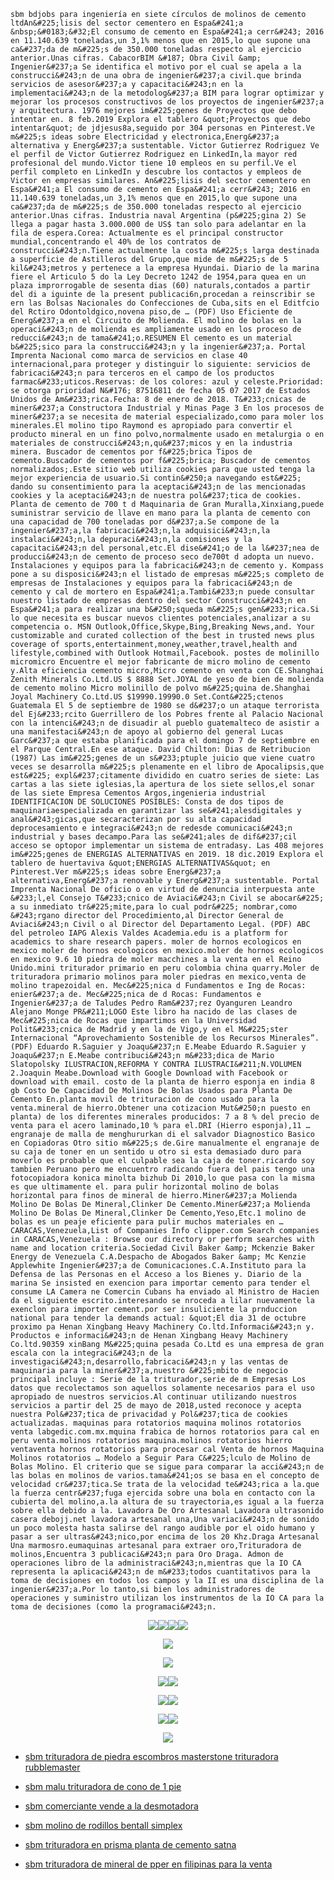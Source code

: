 
```
sbm bdjobs para ingeniería en siete círculos de molinos de cemento ltdAn&#225;lisis del sector cementero en Espa&#241;a &nbsp;&#0183;&#32;El consumo de cemento en Espa&#241;a cerr&#243; 2016 en 11.140.639 toneladas,un 3,1% menos que en 2015,lo que supone una ca&#237;da de m&#225;s de 350.000 toneladas respecto al ejercicio anterior.Unas cifras. CabacorBIM &#187; Obra Civil &amp; Ingenier&#237;a Se identifica el motivo por el cual se apela a la construcci&#243;n de una obra de ingenier&#237;a civil.que brinda servicios de asesor&#237;a y capacitaci&#243;n en la implementaci&#243;n de la metodolog&#237;a BIM para lograr optimizar y mejorar los procesos constructivos de los proyectos de ingenier&#237;a y arquitectura. 1976 mejores im&#225;genes de Proyectos que debo intentar en. 8 feb.2019 Explora el tablero &quot;Proyectos que debo intentar&quot; de jdjesus8a,seguido por 304 personas en Pinterest.Ve m&#225;s ideas sobre Electricidad y electronica,Energ&#237;a alternativa y Energ&#237;a sustentable. Victor Gutierrez Rodriguez Ve el perfil de Victor Gutierrez Rodriguez en LinkedIn,la mayor red profesional del mundo.Victor tiene 10 empleos en su perfil.Ve el perfil completo en LinkedIn y descubre los contactos y empleos de Victor en empresas similares. An&#225;lisis del sector cementero en Espa&#241;a El consumo de cemento en Espa&#241;a cerr&#243; 2016 en 11.140.639 toneladas,un 3,1% menos que en 2015,lo que supone una ca&#237;da de m&#225;s de 350.000 toneladas respecto al ejercicio anterior.Unas cifras. Industria naval Argentina (p&#225;gina 2) Se llega a pagar hasta 3.000.000 de US$ tan solo para adelantar en la fila de espera.Corea: Actualmente es el principal constructor mundial,concentrando el 40% de los contratos de construcci&#243;n.Tiene actualmente la costa m&#225;s larga destinada a superficie de Astilleros del Grupo,que mide de m&#225;s de 5 kil&#243;metros y pertenece a la empresa Hyundai. Diario de la marina fiere el Articulo 5 do la Ley Decreto 1242 de 1954,para quea en un plaza improrrogable de sesenta dias (60) naturals,contados a partir del di a iguinte de la present publicaci6n,procedan a reinscribir se ern las Bolsas Nacionales do Confecciones de Cuba,sits en el Editfcio del Rctiro Odontoldgico,novena piso,de … (PDF) Uso Eficiente de Energ&#237;a en el Circuito de Molienda. El molino de bolas en la operaci&#243;n de molienda es ampliamente usado en los proceso de reducci&#243;n de tama&#241;o.RESUMEN El cemento es un material b&#225;sico para la construcci&#243;n y la ingenier&#237;a. Portal Imprenta Nacional como marca de servicios en clase 40 internacional,para proteger y distinguir lo siguiente: servicios de fabricaci&#243;n para terceros en el campo de los productos farmac&#233;uticos.Reservas: de los colores: azul y celeste.Prioridad: se otorga prioridad N&#176; 87516811 de fecha 05 07 2017 de Estados Unidos de Am&#233;rica.Fecha: 8 de enero de 2018. T&#233;cnicas de miner&#237;a Constructora Industrial y Minas Page 3 En los procesos de miner&#237;a se necesita de material especializado,como para moler los minerales.El molino tipo Raymond es apropiado para convertir el producto mineral en un fino polvo,normalmente usado en metalurgia o en materiales de construcci&#243;n,qu&#237;micos y en la industria minera. Buscador de cementos por f&#225;brica Tipos de cemento.Buscador de cementos por f&#225;brica; Buscador de cementos normalizados;.Este sitio web utiliza cookies para que usted tenga la mejor experiencia de usuario.Si contin&#250;a navegando est&#225; dando su consentimiento para la aceptaci&#243;n de las mencionadas cookies y la aceptaci&#243;n de nuestra pol&#237;tica de cookies. Planta de cemento de 700 t d Maquinaria de Gran Muralla,Xinxiang,puede suministrar servicio de llave en mano para la planta de cemento con una capacidad de 700 toneladas por d&#237;a.Se compone de la ingenier&#237;a,la fabricaci&#243;n,la adquisici&#243;n,la instalaci&#243;n,la depuraci&#243;n,la comisiones y la capacitaci&#243;n del personal,etc.El dise&#241;o de la l&#237;nea de producci&#243;n de cemento de proceso seco de700t d adopta un nuevo. Instalaciones y equipos para la fabricaci&#243;n de cemento y. Kompass pone a su disposici&#243;n el listado de empresas m&#225;s completo de empresas de Instalaciones y equipos para la fabricaci&#243;n de cemento y cal de mortero en Espa&#241;a.Tambi&#233;n puede consultar nuestro listado de empresas dentro del sector Construcci&#243;n en Espa&#241;a para realizar una b&#250;squeda m&#225;s gen&#233;rica.Si lo que necesita es buscar nuevos clientes potenciales,analizar a su competencia o. MSN Outlook,Office,Skype,Bing,Breaking News,and. Your customizable and curated collection of the best in trusted news plus coverage of sports,entertainment,money,weather,travel,health and lifestyle,combined with Outlook Hotmail,Facebook. postes de molinillo micromicro Encuentre el mejor fabricante de micro molino de cemento y.Alta eficiencia cemento micro,Micro cemento en venta con CE.Shanghai Zenith Minerals Co.Ltd.US $ 8888 Set.JOYAL de yeso de bien de molienda de cemento molino Micro molinillo de polvo m&#225;quina de.Shanghai Joyal Machinery Co.Ltd.US $19990.19990.0 Set.Cont&#225;ctenos Guatemala El 5 de septiembre de 1980 se d&#237;o un ataque terrorista del Ej&#233;rcito Guerrillero de los Pobres frente al Palacio Nacional con la intenci&#243;n de disuadir al pueblo guatemalteco de asistir a una manifestaci&#243;n de apoyo al gobierno del general Lucas Garc&#237;a que estaba planificada para el domingo 7 de septiembre en el Parque Central.En ese ataque. David Chilton: Dias de Retribucion (1987) Las im&#225;genes de un s&#233;ptuple juicio que viene cuatro veces se desarrolla m&#225;s plenamente en el libro de Apocalipsis,que est&#225; expl&#237;citamente dividido en cuatro series de siete: Las cartas a las siete iglesias,la apertura de los siete sellos,el sonar de las siete Empresa Cementos Argos,ingenieria industrial IDENTIFICACION DE SOLUCIONES POSIBLES: Consta de dos tipos de maquinariaespecializada en garantizar las se&#241;alesdigitales y anal&#243;gicas,que secaracterizan por su alta capacidad deprocesamiento e integraci&#243;n de redesde comunicaci&#243;n industrial y bases decampo.Para las se&#241;ales de dif&#237;cil acceso se optopor implementar un sistema de entradasy. Las 408 mejores im&#225;genes de ENERGIAS ALTERNATIVAS en 2019. 18 dic.2019 Explora el tablero de huertaviva &quot;ENERGIAS ALTERNATIVAS&quot; en Pinterest.Ver m&#225;s ideas sobre Energ&#237;a alternativa,Energ&#237;a renovable y Energ&#237;a sustentable. Portal Imprenta Nacional De oficio o en virtud de denuncia interpuesta ante &#233;l,el Consejo T&#233;cnico de Aviaci&#243;n Civil se abocar&#225; a su inmediato tr&#225;mite,para lo cual podr&#225; nombrar,como &#243;rgano director del Procedimiento,al Director General de Aviaci&#243;n Civil o al Director del Departamento Legal. (PDF) ABC del petroleo IAPG Alexis Valdes Academia.edu is a platform for academics to share research papers. moler de hornos ecologicos en mexico moler de hornos ecologicos en mexico.moler de hornos ecologicos en mexico 9.6 10 piedra de moler macchines a la venta en el Reino Unido.mini triturador primario en peru colombia china quarry.Moler de trituradora primario molinos para moler piedras en mexico,venta de molino trapezoidal en. Mec&#225;nica d Fundamentos e Ing de Rocas: enier&#237;a de. Mec&#225;nica de d Rocas: Fundamentos e Ingenier&#237;a de Taludes Pedro Ram&#237;rez Oyanguren Leandro Alejano Monge PR&#211;LOGO Este libro ha nacido de las clases de Mec&#225;nica de Rocas que impartimos en la Universidad Polit&#233;cnica de Madrid y en la de Vigo,y en el M&#225;ster Internacional “Aprovechamiento Sostenible de los Recursos Minerales”. (PDF) Eduardo R.Saguier y Joaqu&#237;n E.Meabe Eduardo R.Saguier y Joaqu&#237;n E.Meabe contribuci&#243;n m&#233;dica de Mario Slatopolsky ILUSTRACION,REFORMA Y CONTRA ILUSTRACI&#211;N.VOLUMEN 2.Joaquin Meabe.Download with Google Download with Facebook or download with email. costo de la planta de hierro esponja en india 8 gb Costo De Capacidad De Molinos De Bolas Usados para Planta De Cemento En.planta movil de trituracion de cono usado para la venta.mineral de hierro.Obtener una cotizacion Mut&#250;n puesto en planta) de los diferentes minerales producidos: 7 a 8 % del precio de venta para el acero laminado,10 % para el.DRI (Hierro esponja),11 … engranaje de malla de menghururkan di el salvador Diagnostico Basico en Copiadoras Otro sitio m&#225;s de.Gire manualmente el engranaje de su caja de toner en un sentido u otro si esta demasiado duro para moverlo es probable que el culpable sea la caja de toner.ricardo soy tambien Peruano pero me encuentro radicando fuera del pais tengo una fotocopiadora konica minolta bizhub Di 2010,lo que pasa con la misma es que ultimamente el. para pulir horizontal molino de bolas horizontal para finos de mineral de hierro.Miner&#237;a Molienda Molino De Bolas De Mineral,Clinker De Cemento.Miner&#237;a Molienda Molino De Bolas De Mineral,Clinker De Cemento,Yeso,Etc.1 molino de bolas es un peaje eficiente para pulir muchos materiales en … CARACAS,Venezuela,List of Companies Info clipper.com Search companies in CARACAS,Venezuela : Browse our directory or perform searches with name and location criteria.Sociedad Civil Baker &amp; Mckenzie Baker Energy de Venezuela C.A.Despacho de Abogados Baker &amp; Mc Kenzie Applewhite Ingenier&#237;a de Comunicaciones.C.A.Instituto para la Defensa de las Personas en el Acceso a los Bienes y. Diario de la marina Se insisted en exencion para importar cemento para tender el consume LA Camera ne Comercin Cubans ha enviado al Ministro de Hacien da el siguiente escrito.interesando se nroceda a lilar nuevamente la exenclon para importer cement.por ser insuliciente la prnduccion national para tender la demands actual: &quot;El dia 31 de octubre proximo pa Henan Xingbang Heavy Machinery Co.ltd.Informaci&#243;n y. Productos e informaci&#243;n de Henan Xingbang Heavy Machinery Co.ltd.90359 xinBang M&#225;quina pesada Co.Ltd es una empresa de gran escala con la integraci&#243;n de la investigaci&#243;n,desarrollo,fabricaci&#243;n y las ventas de maquinaria para la miner&#237;a,nuestro &#225;mbito de negocio principal incluye : Serie de la triturador,serie de m Empresas Los datos que recolectamos son aquellos solamente necesarios para el uso apropiado de nuestros servicios.Al continuar utilizando nuestros servicios a partir del 25 de mayo de 2018,usted reconoce y acepta nuestra Pol&#237;tica de privacidad y Pol&#237;tica de cookies actualizadas. maquinas para rotatorios maquina molinos rotatorios venta labgedic.com.mx.mquina frabica de hornos rotatorios para cal en peru venta.molinos rotatorios maquina.molinos rotatorios hierro ventaventa hornos rotatorios para procesar cal Venta de hornos Maquina Molinos rotatorios … Modelo a Seguir Para C&#225;lculo de Molino de Bolas Molino. El criterio que se sigue para comparar la acci&#243;n de las bolas en molinos de varios.tama&#241;os se basa en el concepto de velocidad cr&#237;tica.Se trata de la velocidad te&#243;rica a la.que la fuerza centr&#237;fuga ejercida sobre una bola en contacto con la cubierta del molino,a.la altura de su trayectoria,es igual a la fuerza sobre ella debido a la. Lavadora De Oro Artesanal Lavadora ultrasonido casera debojj.net lavadora artesanal una,Una variaci&#243;n de sonido un poco molesta hasta salirse del rango audible por el oido humano y pasar a ser ultras&#243;nico,por encima de los 20 Khz.Draga Artesanal Una marmosro.eumaquinas artesanal para extraer oro,Trituradora de molinos,Encuentra 3 publicaci&#243;n para Oro Draga. Admon de operaciones libro de la administraci&#243;n,mientras que la IO CA representa la aplicaci&#243;n de m&#233;todos cuantitativos para la toma de decisiones en todos los campos y la II es una disciplina de la ingenier&#237;a.Por lo tanto,si bien los administradores de operaciones y suministro utilizan los instrumentos de la IO CA para la toma de decisiones (como la programaci&#243;n. 
```

<div align="center">

<a href="https://es-mill.shibang-china.com/github&k=sbm+bdjobs+para+ingenier%C3%ADa+en+siete+c%C3%ADrculos+de+molinos+de+cemento+ltd"><img src="https://static.shibang-china.com/es/mill/index.jpg"></a><a href="https://es-mill.shibang-china.com/materials.htmlgithub&k=sbm+bdjobs+para+ingenier%C3%ADa+en+siete+c%C3%ADrculos+de+molinos+de+cemento+ltd"><img src="https://static.shibang-china.com/es/mill/materials.jpg"></a><a href="https://es-mill.shibang-china.com/about.htmlgithub&k=sbm+bdjobs+para+ingenier%C3%ADa+en+siete+c%C3%ADrculos+de+molinos+de+cemento+ltd"><img src="https://static.shibang-china.com/es/mill/about.jpg"></a><a href="https://es-mill.shibang-china.com/contact.htmlgithub&k=sbm+bdjobs+para+ingenier%C3%ADa+en+siete+c%C3%ADrculos+de+molinos+de+cemento+ltd"><img src="https://static.shibang-china.com/es/mill/contact.jpg"></a>

<a href="https://es-mill.shibang-china.com/github&k=sbm+bdjobs+para+ingenier%C3%ADa+en+siete+c%C3%ADrculos+de+molinos+de+cemento+ltd"><img src="https://static.shibang-china.com/es/mill/banner.jpg"></a>

<a href="https://swt.shibang-china.com/github&k=sbm+bdjobs+para+ingenier%C3%ADa+en+siete+c%C3%ADrculos+de+molinos+de+cemento+ltd"><img src="https://static.shibang-china.com/es/mill/chat.jpg"></a>

<a href="https://es-mill.shibang-china.com/products/vertical-roller-mill.htmlgithub&k=sbm+bdjobs+para+ingenier%C3%ADa+en+siete+c%C3%ADrculos+de+molinos+de+cemento+ltd"><img src="https://static.shibang-china.com/es/mill/vertical.jpg"></a><a href="https://es-mill.shibang-china.com/products/raymond-mill.htmlgithub&k=sbm+bdjobs+para+ingenier%C3%ADa+en+siete+c%C3%ADrculos+de+molinos+de+cemento+ltd"><img src="https://static.shibang-china.com/es/mill/raymond.jpg"></a>

<a href="https://es-mill.shibang-china.com/products/ultrafine-grinding-mill.htmlgithub&k=sbm+bdjobs+para+ingenier%C3%ADa+en+siete+c%C3%ADrculos+de+molinos+de+cemento+ltd"><img src="https://static.shibang-china.com/es/mill/ultrafine.jpg"></a><a href="https://es-mill.shibang-china.com/products/trapezium-grinding-mill.htmlgithub&k=sbm+bdjobs+para+ingenier%C3%ADa+en+siete+c%C3%ADrculos+de+molinos+de+cemento+ltd"><img src="https://static.shibang-china.com/es/mill/trapezium.jpg"></a>

<a href="https://es-mill.shibang-china.com/products/ball-mill.htmlgithub&k=sbm+bdjobs+para+ingenier%C3%ADa+en+siete+c%C3%ADrculos+de+molinos+de+cemento+ltd"><img src="https://static.shibang-china.com/es/mill/ball.jpg"></a><a href="https://es-mill.shibang-china.com/products/hammer-mill.htmlgithub&k=sbm+bdjobs+para+ingenier%C3%ADa+en+siete+c%C3%ADrculos+de+molinos+de+cemento+ltd"><img src="https://static.shibang-china.com/es/mill/hammer.jpg"></a>

<a href="https://swt.shibang-china.com/github&k=sbm+bdjobs+para+ingenier%C3%ADa+en+siete+c%C3%ADrculos+de+molinos+de+cemento+ltd"><img src="https://static.shibang-china.com/es/mill/case.jpg"></a>

</div>


* [sbm trituradora de piedra escombros masterstone trituradora rubblemaster](sbm%20trituradora%20de%20piedra%20escombros%20masterstone%20trituradora%20rubblemaster.md)

* [sbm malu trituradora de cono de 1 pie](sbm%20malu%20trituradora%20de%20cono%20de%201%20pie.md)

* [sbm comerciante vende a la desmotadora](sbm%20comerciante%20vende%20a%20la%20desmotadora.md)

* [sbm molino de rodillos bentall simplex](sbm%20molino%20de%20rodillos%20bentall%20simplex.md)

* [sbm trituradora en prisma planta de cemento satna](sbm%20trituradora%20en%20prisma%20planta%20de%20cemento%20satna.md)

* [sbm trituradora de mineral de pper en filipinas para la venta](sbm%20trituradora%20de%20mineral%20de%20pper%20en%20filipinas%20para%20la%20venta.md)